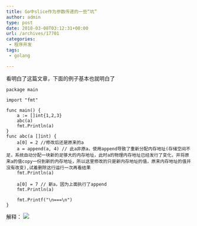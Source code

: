 ```yaml
---
title: Go中slice作为参数传递的一些“坑”
author: admin
type: post
date: 2018-03-08T03:12:31+00:00
url: /archives/17701
categories:
 - 程序开发
tags:
 - golang

---
```

看明白了这篇文章，下面的例子基本也就明白了

```
package main

import "fmt"

func main() {
	a := []int{1,2,3}
	abc(a)
	fmt.Println(a)
}
func abc(a []int) {
	a[0] = 2 //修改后还是原来的a
	a = append(a, 4) // 此a非原a，使用append导致了重新分配内存地址(存储空间不足，系统自动分配一块新的足够大的内存地址，此时a的物理内存地址已经发行了变化，并将原来a的值copy一份到新的内存地址，所以这里修改的只是新内存地址的值，原来内存地址的值并没有改变),试着删除这行运行一次再看结果
	fmt.Println(a)

	a[0] = 7 // 新a，因为上面执行了append
	fmt.Println(a)

	fmt.Printf("\n===\n")
}

```

解释：
[![](https://blog.haohtml.com/wp-content/uploads/2018/03/golang_slice_append.png)][1]

 [1]: https://blog.haohtml.com/wp-content/uploads/2018/03/golang_slice_append.png